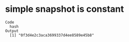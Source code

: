 # simple snapshot is constant

    Code
      hash
    Output
      [1] "0f3d4e2c3aca3699337d4ee8589e45b8"

